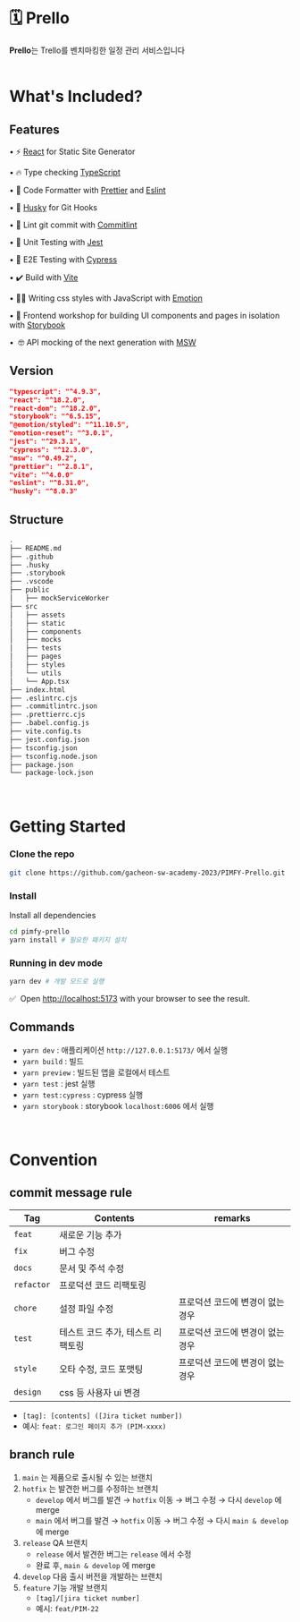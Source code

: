 # 🗓️ Prello

**Prello**는 Trello를 벤치마킹한 일정 관리 서비스입니다 <br/><br/>

# **What's Included?**

## Features

• ⚡ [React](https://ko.reactjs.org/) for Static Site Generator

• 🔥 Type checking [TypeScript](https://www.typescriptlang.org/)

• 💖 Code Formatter with [Prettier](https://prettier.io/) and [Eslint](https://eslint.org/)

• 🦊 [Husky](https://typicode.github.io/husky/#/) for Git Hooks

• 🚓 Lint git commit with [Commitlint](https://commitlint.js.org/#/)

• 🦺 Unit Testing with [Jest](https://jestjs.io/docs/getting-started)

• 🧪 E2E Testing with [Cypress](https://www.cypress.io/)

• ✔️ Build with [Vite](https://vitejs.dev/)

• 👩‍🎤 Writing css styles with JavaScript with [Emotion](https://emotion.sh/docs/introduction)

• 📖 Frontend workshop for building UI components and pages in isolation with [Storybook](https://storybook.js.org/)

•  🤓 API mocking of the next generation with [MSW](https://mswjs.io/)

## Version

```json
"typescript": "^4.9.3",
"react": "^18.2.0",
"react-dom": "^18.2.0",
"storybook": "^6.5.15",
"@emotion/styled": "^11.10.5",
"emotion-reset": "^3.0.1",
"jest": "^29.3.1",
"cypress": "^12.3.0",
"msw": "^0.49.2",
"prettier": "^2.8.1",
"vite": "^4.0.0"
"eslint": "^8.31.0",
"husky": "^8.0.3"
```

## Structure

```bash
.
├── README.md                       
├── .github                         
├── .husky                          
├── .storybook                      
├── .vscode                         
├── public                          
│   ├── mockServiceWorker          
├── src
│   ├── assets                     
│   ├── static                     
│   ├── components                   
│   ├── mocks                       
│   ├── tests                    
│   ├── pages                       
│   ├── styles                      
│   └── utils                       
│   └── App.tsx                       
├── index.html              
├── .eslintrc.cjs             
├── .commitlintrc.json             
├── .prettierrc.cjs             
├── .babel.config.js             
├── vite.config.ts              
├── jest.config.json           
├── tsconfig.json          
├── tsconfig.node.json           
├── package.json             
└── package-lock.json                  
```
<br/>

# Getting Started

### Clone the repo

```bash
git clone https://github.com/gacheon-sw-academy-2023/PIMFY-Prello.git
```

### Install

Install all dependencies

```bash
cd pimfy-prello
yarn install # 필요한 패키지 설치
```

### Running in dev mode

```bash
yarn dev # 개발 모드로 실행
```

✅  Open [http://localhost:5173](http://localhost:5173/) with your browser to see the result.

## Commands

- `yarn dev` : 애플리케이션 `http://127.0.0.1:5173/` 에서 실행
- `yarn build` : 빌드
- `yarn preview` : 빌드된 앱을 로컬에서 테스트
- `yarn test` : jest 실행
- `yarn test:cypress` : cypress 실행
- `yarn storybook` : storybook `localhost:6006` 에서 실행

<br/>

# Convention
## commit message rule
|Tag|Contents|remarks|
|---|---|---|
|`feat`|새로운 기능 추가||
|`fix`|버그 수정||
|`docs`|문서 및 주석 수정||
|`refactor`|프로덕션 코드 리팩토링||
|`chore`|설정 파일 수정|프로덕션 코드에 변경이 없는 경우|
|`test`|테스트 코드 추가, 테스트 리팩토링|프로덕션 코드에 변경이 없는 경우|
|`style`|오타 수정, 코드 포맷팅|프로덕션 코드에 변경이 없는 경우|
|`design`|css 등 사용자 ui 변경||
- `[tag]: [contents] ([Jira ticket number])`
- 예시: `feat: 로그인 페이지 추가 (PIM-xxxx)`

## branch rule
1. `main` 는 제품으로 출시될 수 있는 브랜치
2. `hotfix` 는 발견한 버그를 수정하는 브랜치
    - `develop` 에서 버그를 발견 → `hotfix` 이동 → 버그 수정 → 다시 `develop` 에 merge
    - `main` 에서 버그를 발견 → `hotfix` 이동 → 버그 수정 → 다시 `main & develop` 에 merge
3.  `release` QA 브랜치 
    - `release` 에서 발견한 버그는 `release` 에서 수정
    - 완료 후, `main & develop` 에 merge
4. `develop` 다음 출시 버전을 개발하는 브랜치
5. `feature` 기능 개발 브랜치
    - `[tag]/[jira ticket number]`
    - 예시: `feat/PIM-22`


